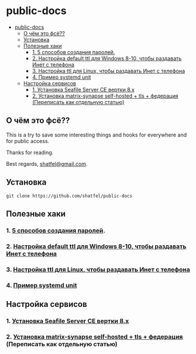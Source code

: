 # public-docs

- [public-docs](#public-docs)
  - [О чём это фсё??](#о-чём-это-фсё)
  - [Установка](#установка)
  - [Полезные хаки](#полезные-хаки)
    - [1. 5 способов создания паролей.](#1-5-способов-создания-паролей)
    - [2. Настройка default ttl для Windows 8-10, чтобы раздавать Инет с телефона](#2-настройка-default-ttl-для-windows-8-10-чтобы-раздавать-инет-с-телефона)
    - [3. Настройка ttl для Linux, чтобы раздавать Инет с телефона](#3-настройка-ttl-для-linux-чтобы-раздавать-инет-с-телефона)
    - [4. Пример systemd unit](#4-пример-systemd-unit)
  - [Настройка сервисов](#настройка-сервисов)
    - [1. Установка Seafile Server CE вертки 8.x](#1-установка-seafile-server-ce-вертки-8x)
    - [2. Установка matrix-synapse self-hosted + tls + федерация (Переписать как отдельную статью)](#2-установка-matrix-synapse-self-hosted--tls--федерация-переписать-как-отдельную-статью)

## О чём это фсё??

This is a try to save some interesting things and hooks for everywhere and for public access.

Thanks for reading.

Best regards, shatfel@gmail.com.

## Установка

```
git clone https://github.com/shatfel/public-docs
```

## Полезные хаки

### 1. [5 способов создания паролей](./docs/tools-and-hacks/5-ways-to-generate-passwords.md#contents).
### 2. [Настройка default ttl для Windows 8-10, чтобы раздавать Инет с телефона](./docs/tools-and-hacks/windows-8-10-default-TTL-for-mobile-tethering.md)
### 3. [Настройка ttl для Linux, чтобы раздавать Инет с телефона](./docs/tools-and-hacks/linux-TTL-for-mobile-tethering.md)
### 4. [Пример systemd unit](./docs/tools-and-hacks/systemd-unit-example.md)

## Настройка сервисов

### 1. [Установка Seafile Server CE вертки 8.x](/docs/services-config/seafile-server-8x-install.md)
### 2. [Установка matrix-synapse self-hosted + tls + федерация](https://github.com/shatfel/matrix-template) (Переписать как отдельную статью)